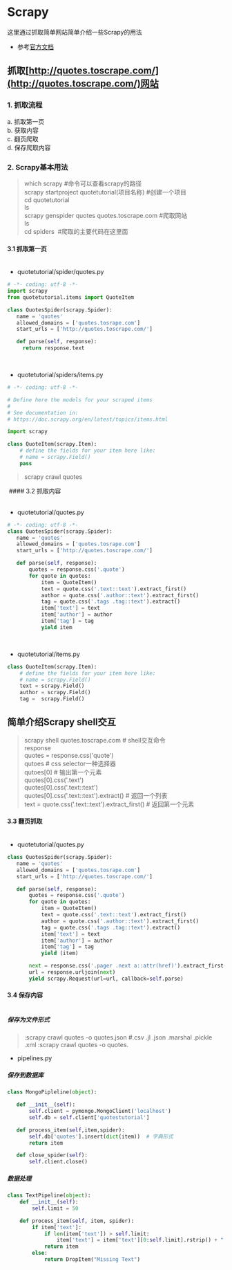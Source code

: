 # Scrapy
这里通过抓取简单网站简单介绍一些Scrapy的用法
* 参考[官方文档](https://doc.scrapy.org/en/latest/)
 
 ## 抓取[http://quotes.toscrape.com/](http://quotes.toscrape.com/)网站
 
 
### 1. 抓取流程
a.  抓取第一页<br/>
b.  获取内容<br/>
c.  翻页爬取<br/>
d.  保存爬取内容<br/>

### 2. Scrapy基本用法

> which scrapy #命令可以查看scrapy的路径<br/>
> scrapy startproject quotetutorial(项目名称) #创建一个项目<br/>
> cd quotetutorial <br/>
> ls<br/>
> scrapy genspider quotes quotes.toscrape.com #爬取网站<br/>
> ls<br/>
> cd spiders  #爬取的主要代码在这里面<br/>
 
 
 #### 3.1 抓取第一页 <br/><br/>
 * quotetutorial/spider/quotes.py
 ```python
# -*- coding: utf-8 -*-
import scrapy
from quotetutorial.items import QuoteItem

class QuotesSpider(scrapy.Spider):
    name = 'quotes'
    allowed_domains = ['quotes.tosrape.com']
    start_urls = ['http://quotes.toscrape.com/']

    def parse(self, response):
      return response.text
 ```
 <br/>
 
* quotetutorial/spiders/items.py
```python
# -*- coding: utf-8 -*-

# Define here the models for your scraped items
#
# See documentation in:
# https://doc.scrapy.org/en/latest/topics/items.html

import scrapy

class QuoteItem(scrapy.Item):
    # define the fields for your item here like:
    # name = scrapy.Field()
    pass
 ```
 > scrapy crawl quotes<br/>
 
  #### 3.2 抓取内容 <br/><br/>
 * quotetutorial/quotes.py
 ```python
# -*- coding: utf-8 -*-
class QuotesSpider(scrapy.Spider):
    name = 'quotes'
    allowed_domains = ['quotes.tosrape.com']
    start_urls = ['http://quotes.toscrape.com/']

    def parse(self, response):
        quotes = response.css('.quote')
        for quote in quotes:
            item = QuoteItem()
            text = quote.css('.text::text').extract_first()
            author = quote.css('.author::text').extract_first()
            tag = quote.css('.tags .tag::text').extract()
            item['text'] = text
            item['author'] = author
            item['tag'] = tag
            yield item
 ```
 <br/>
 
* quotetutorial/items.py
```python
class QuoteItem(scrapy.Item):
    # define the fields for your item here like:
    # name = scrapy.Field()
    text = scrapy.Field()
    author = scrapy.Field()
    tag =  scrapy.Field()
 ```
 ## 简单介绍Scrapy shell交互
 
 > scrapy shell quotes.toscrape.com # shell交互命令<br/>
 > response<br/>
 > quotes = response.css('quote')<br/>
 > qutoes # css  selector一种选择器 <br/>
 > qutoes[0]  # 输出第一个元素<br/>
 > quotes[0].css('.text')<br/>
 > quotes[0].css('.text::text')<br/>
 > quotes[0].css('.text::text').extract() # 返回一个列表<br/> 
 > text = quote.css('.text::text').extract_first() # 返回第一个元素<br/>
 
 #### 3.3 翻页抓取 <br/><br/>
  
 * quotetutorial/quotes.py
 ```python
 class QuotesSpider(scrapy.Spider):
    name = 'quotes'
    allowed_domains = ['quotes.tosrape.com']
    start_urls = ['http://quotes.toscrape.com/']

    def parse(self, response):
        quotes = response.css('.quote')
        for quote in quotes:
            item = QuoteItem()
            text = quote.css('.text::text').extract_first()
            author = quote.css('.author::text').extract_first()
            tag = quote.css('.tags .tag::text').extract()
            item['text'] = text
            item['author'] = author
            item['tag'] = tag
            yield (item)

        next = response.css('.pager .next a::attr(href)').extract_first()
        url = response.urljoin(next)
        yield scrapy.Request(url=url, callback=self.parse)
```
 #### 3.4 保存内容 <br/><br/>
 
 ##### 保存为文件形式
 
 > :scrapy crawl quotes -o quotes.json   #.csv  .jl  .json  .marshal  .pickle   .xml
 > :scrapy crawl quotes -o quotes.
 
 
 
 * pipelines.py
 ##### 保存到数据库
 
 ```python
 class MongoPipleline(object):

    def __init__(self):
        self.client = pymongo.MongoClient('localhost')
        self.db = self.client['quotestutorial']

    def process_item(self,item,spider):
        self.db['quotes'].insert(dict(item))  # 字典形式
        return item

    def close_spider(self):
        self.client.close()
```
 ##### 数据处理
```python
class TextPipeline(object):
    def __init__(self):
        self.limit = 50

    def process_item(self, item, spider):
        if item['text']:
            if len(item['text']) > self.limit:
                item['text'] = item['text'][0:self.limit].rstrip() + "..."
            return item
        else:
            return DropItem("Missing Text")
```
